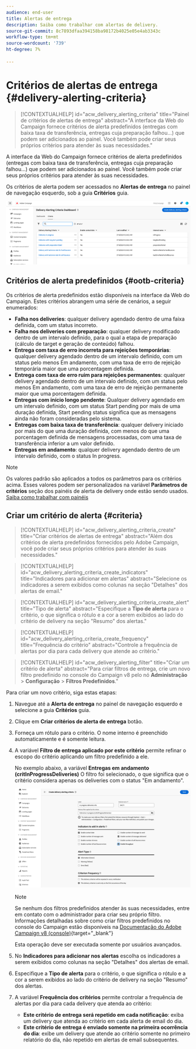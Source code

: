 ```yaml
---
audience: end-user
title: Alertas de entrega
description: Saiba como trabalhar com alertas de delivery.
source-git-commit: 8c7893dfaa394158ba98172b4025e05e4ab3343c
workflow-type: tm+mt
source-wordcount: '739'
ht-degree: 7%

---
```


# Critérios de alertas de entrega {#delivery-alerting-criteria}

>[!CONTEXTUALHELP]
>id="acw_delivery_alerting_criteria"
>title="Painel de critérios de alertas de entrega"
>abstract="A interface da Web do Campaign fornece critérios de alerta predefinidos (entregas com baixa taxa de transferência, entregas cuja preparação falhou...) que podem ser adicionados ao painel. Você também pode criar seus próprios critérios para atender às suas necessidades."

A interface da Web do Campaign fornece critérios de alerta predefinidos (entregas com baixa taxa de transferência, entregas cuja preparação falhou...) que podem ser adicionados ao painel. Você também pode criar seus próprios critérios para atender às suas necessidades.

Os critérios de alerta podem ser acessados no **Alertas de entrega** no painel de navegação esquerdo, sob a guia **Critérios** guia.

![](assets/alerting-criteria-list.png)

## Critérios de alerta predefinidos {#ootb-criteria}

Os critérios de alerta predefinidos estão disponíveis na interface da Web do Campaign. Estes critérios abrangem uma série de cenários, a seguir enumerados:

* **Falha nos deliveries**: qualquer delivery agendado dentro de uma faixa definida, com um status incorreto.
* **Falha nos deliveries com preparação**: qualquer delivery modificado dentro de um intervalo definido, para o qual a etapa de preparação (cálculo de target e geração de conteúdo) falhou.
* **Entrega com taxa de erro incorreta para rejeições temporárias**: qualquer delivery agendado dentro de um intervalo definido, com um status pelo menos Em andamento, com uma taxa de erro de rejeição temporária maior que uma porcentagem definida.
* **Entrega com taxa de erro ruim para rejeições permanentes**: qualquer delivery agendado dentro de um intervalo definido, com um status pelo menos Em andamento, com uma taxa de erro de rejeição permanente maior que uma porcentagem definida.
* **Entregas com início longo pendente**: Qualquer delivery agendado em um intervalo definido, com um status Start pending por mais de uma duração definida, Start pending status significa que as mensagens ainda não foram consideradas pelo sistema.
* **Entregas com baixa taxa de transferência**: qualquer delivery iniciado por mais do que uma duração definida, com menos do que uma porcentagem definida de mensagens processadas, com uma taxa de transferência inferior a um valor definido.
* **Entregas em andamento**: qualquer delivery agendado dentro de um intervalo definido, com o status In progress.

>[!NOTE]
>
>Os valores padrão são aplicados a todos os parâmetros para os critérios acima. Esses valores podem ser personalizados na variável **Parâmetros de critérios** seção dos painéis de alerta de delivery onde estão sendo usados. [Saiba como trabalhar com painéis](../msg/delivery-alerting-dashboards.md)

## Criar um critério de alerta {#criteria}

>[!CONTEXTUALHELP]
>id="acw_delivery_alerting_criteria_create"
>title="Criar critérios de alertas de entrega"
>abstract="Além dos critérios de alerta predefinidos fornecidos pelo Adobe Campaign, você pode criar seus próprios critérios para atender às suas necessidades."

>[!CONTEXTUALHELP]
>id="acw_delivery_alerting_criteria_create_indicators"
>title="Indicadores para adicionar em alertas"
>abstract="Selecione os indicadores a serem exibidos como colunas na seção &quot;Detalhes&quot; dos alertas de email."

>[!CONTEXTUALHELP]
>id="acw_delivery_alerting_criteria_create_alert"
>title="Tipo de alerta"
>abstract="Especifique a **Tipo de alerta** para o critério, o que significa o rótulo e a cor a serem exibidos ao lado do critério de delivery na seção &quot;Resumo&quot; dos alertas."

>[!CONTEXTUALHELP]
>id="acw_delivery_alerting_criteria_create_frequency"
>title="Frequência do critério"
>abstract="Controle a frequência de alertas por dia para cada delivery que atende ao critério."

>[!CONTEXTUALHELP]
>id="acw_delivery_alerting_filter"
>title="Criar um critério de alerta"
>abstract="Para criar filtros de entrega, crie um novo filtro predefinido no console do Campaign v8 pelo nó **Administração** > **Configuração** > **Filtros Predefinidos**."

Para criar um novo critério, siga estas etapas:

1. Navegue até a **Alerta de entrega** no painel de navegação esquerdo e selecione a guia **Critérios** guia.
1. Clique em **Criar critérios de alerta de entrega** botão.
1. Forneça um rótulo para o critério. O nome interno é preenchido automaticamente e é somente leitura.
1. A variável **Filtro de entrega aplicado por este critério** permite refinar o escopo do critério aplicando um filtro predefinido a ele.

   No exemplo abaixo, a variável **Entregas em andamento (critInProgressDeliveries)** O filtro foi selecionado, o que significa que o critério considera apenas os deliveries com o status &quot;Em andamento&quot;.

   ![](assets/alerting-criteria-properties.png)

   >[!NOTE]
   >
   >Se nenhum dos filtros predefinidos atender às suas necessidades, entre em contato com o administrador para criar seu próprio filtro.  Informações detalhadas sobre como criar filtros predefinidos no console do Campaign estão disponíveis na [Documentação do Adobe Campaign v8 (console)](https://experienceleague.adobe.com/en/docs/campaign/campaign-v8/audience/create-audiences/create-filters){target="_blank"}
   >
   >Esta operação deve ser executada somente por usuários avançados.

1. No **Indicadores para adicionar nos alertas** escolha os indicadores a serem exibidos como colunas na seção &quot;Detalhes&quot; dos alertas de email.

1. Especifique a **Tipo de alerta** para o critério, o que significa o rótulo e a cor a serem exibidos ao lado do critério de delivery na seção &quot;Resumo&quot; dos alertas.

1. A variável **Frequência dos critérios** permite controlar a frequência de alertas por dia para cada delivery que atenda ao critério:

   * **Este critério de entrega será repetido em cada notificação**: exiba um delivery que atenda ao critério em cada alerta de email do dia.
   * **Este critério de entrega é enviado somente na primeira ocorrência do dia**: exibe um delivery que atende ao critério somente no primeiro relatório do dia, não repetido em alertas de email subsequentes.
